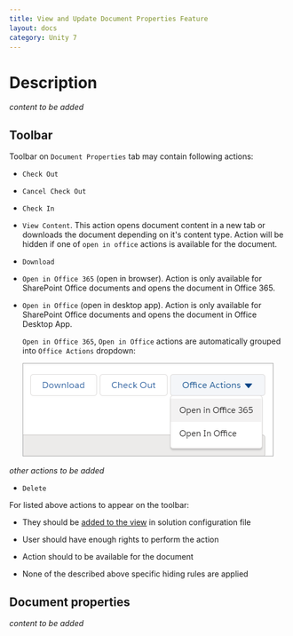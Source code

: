 ```yaml
---
title: View and Update Document Properties Feature
layout: docs
category: Unity 7
---
```

# Description

*content to be added*

## Toolbar

Toolbar on `Document Properties` tab may contain following actions:

- `Check Out`

- `Cancel Check Out`

- `Check In`

- `View Content`. This action opens document content in a new tab or downloads the document depending on it's content type. 
    Action will be hidden if one of `open in office` actions is available for the document.

- `Download`

- `Open in Office 365` (open in browser). Action is only available for SharePoint Office documents and opens the 
document in Office 365.

- `Open in Office` (open in desktop app). Action is only available for SharePoint Office documents and opens the 
document in Office Desktop App.

    `Open in Office 365`, `Open in Office` actions are automatically grouped into `Office Actions` dropdown:

    ![Office Actions](view-update-document-properties/images/office-actions-on-toolbar.png)

*other actions to be added*

- `Delete`

For listed above actions to appear on the toolbar:
 
- They should be [added to the view](../../configuration/tags-list/views-tag/tab-action-set.md) in solution configuration file 

- User should have enough rights to perform the action
 
- Action should to be available for the document

- None of the described above specific hiding rules are applied 

## Document properties

*content to be added*